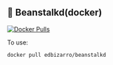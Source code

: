 ## :cake: Beanstalkd(docker)

[![Docker Pulls](https://img.shields.io/docker/pulls/edbizarro/beanstalkd.svg?style=for-the-badge)](https://hub.docker.com/r/edbizarro/beanstalkd/)

To use:

`docker pull edbizarro/beanstalkd`
